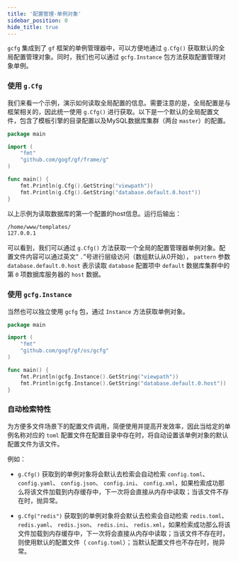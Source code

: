 ```yaml
---
title: '配置管理-单例对象'
sidebar_position: 0
hide_title: true
---
```


`gcfg` 集成到了 `gf` 框架的单例管理器中，可以方便地通过 `g.Cfg()` 获取默认的全局配置管理对象。同时，我们也可以通过 `gcfg.Instance` 包方法获取配置管理对象单例。

### 使用 `g.Cfg`

我们来看一个示例，演示如何读取全局配置的信息。需要注意的是，全局配置是与框架相关的，因此统一使用 `g.Cfg()` 进行获取。以下是一个默认的全局配置文件，包含了模板引擎的目录配置以及MySQL数据库集群（两台 `master`）的配置。

```go
package main

import (
    "fmt"
    "github.com/gogf/gf/frame/g"
)

func main() {
    fmt.Println(g.Cfg().GetString("viewpath"))
    fmt.Println(g.Cfg().GetString("database.default.0.host"))
}

```

以上示例为读取数据库的第一个配置的host信息。运行后输出：

```html
/home/www/templates/
127.0.0.1

```

可以看到，我们可以通过 `g.Cfg()` 方法获取一个全局的配置管理器单例对象。配置文件内容可以通过英文“ `.`”号进行层级访问（数组默认从0开始）， `pattern` 参数 `database.default.0.host` 表示读取 `database` 配置项中 `default` 数据库集群中的第 `0` 项数据库服务器的 `host` 数据。

### 使用 `gcfg.Instance`

当然也可以独立使用 `gcfg` 包，通过 `Instance` 方法获取单例对象。

```go
package main

import (
    "fmt"
    "github.com/gogf/gf/os/gcfg"
)

func main() {
    fmt.Println(gcfg.Instance().GetString("viewpath"))
    fmt.Println(gcfg.Instance().GetString("database.default.0.host"))
}

```

### 自动检索特性

为方便多文件场景下的配置文件调用，简便使用并提高开发效率，因此当给定的单例名称对应的 `toml` 配置文件在配置目录中存在时，将自动设置该单例对象的默认配置文件为该文件。

例如：

- `g.Cfg()` 获取到的单例对象将会默认去检索会自动检索 `config.toml`、 `config.yaml`、 `config.json`、 `config.ini`、 `config.xml`，如果检索成功那么将该文件加载到内存缓存中，下一次将会直接从内存中读取；当该文件不存在时，抛异常。

- `g.Cfg("redis")` 获取到的单例对象将会默认去检索会自动检索 `redis.toml`、 `redis.yaml`、 `redis.json`、 `redis.ini`、 `redis.xml`，如果检索成功那么将该文件加载到内存缓存中，下一次将会直接从内存中读取；当该文件不存在时，则使用默认的配置文件（ `config.toml`）；当默认配置文件也不存在时，抛异常。